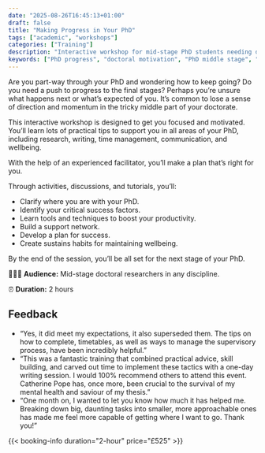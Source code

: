 ```yaml
---
date: "2025-08-26T16:45:13+01:00"
draft: false
title: "Making Progress in Your PhD"
tags: ["academic", "workshops"]
categories: ["Training"] 
description: "Interactive workshop for mid-stage PhD students needing direction and motivation. Learn practical strategies for research, writing, time management, and wellbeing to successfully navigate to completion."
keywords: ["PhD progress", "doctoral motivation", "PhD middle stage", "thesis completion", "PhD productivity", "doctoral wellbeing", "PhD planning", "research momentum", "PhD support", "doctoral success"]
---
```


Are you part-way through your PhD and wondering how to keep going? Do you need a push to progress to the final stages? Perhaps you’re unsure what happens next or what’s expected of you. It’s common to lose a sense of direction and momentum in the tricky middle part of your doctorate.

This interactive workshop is designed to get you focused and motivated. You’ll learn lots of practical tips to support you in all areas of your PhD, including research, writing, time management, communication, and wellbeing.

With the help of an experienced facilitator, you’ll make a plan that’s right for you.

Through activities, discussions, and tutorials, you’ll: 

- Clarify where you are with your PhD. 
- Identify your critical success factors.
- Learn tools and techniques to boost your productivity.
- Build a support network.
- Develop a plan for success.
- Create sustains habits for maintaining wellbeing.

By the end of the session, you’ll be all set for the next stage of your PhD.

👩🏽‍🎓 **Audience:** Mid-stage doctoral researchers in any discipline.

⏰ **Duration:** 2 hours

## Feedback

- “Yes, it did meet my expectations, it also superseded them. The tips on how to complete, timetables, as well as ways to manage the supervisory process, have been incredibly helpful.”
- “This was a fantastic training that combined practical advice, skill building, and carved out time to implement these tactics with a one-day writing session. I would 100% recommend others to attend this event. Catherine Pope has, once more, been crucial to the survival of my mental health and saviour of my thesis.”
- “One month on, I wanted to let you know how much it has helped me. Breaking down big, daunting tasks into smaller, more approachable ones has made me feel more capable of getting where I want to go. Thank you!”

{{< booking-info duration="2-hour" price="£525" >}}